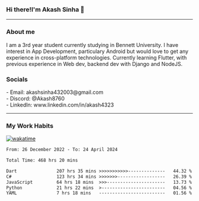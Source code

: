 <h3>Hi there!I'm Akash Sinha 👋</h3>

--- 

<h3>About me</h3>
I am a 3rd year student currently studying in Bennett University. I have interest in App Development, particulary Android but would love to get any experience in cross-platform technologies. Currently learning Flutter, with previous experience in Web dev, backend dev with Django and NodeJS.

<h3>Socials</h3>
 - Email: akashsinha432003@gmail.com<br>
 - Discord: @Akash8760<br>
 - LinkedIn: www.linkedin.com/in/akash4323<br>


---

<h3>My Work Habits</h3>

[![wakatime](https://wakatime.com/badge/user/938b2951-49cf-4810-9b9e-c17cde3d3343.svg)](https://wakatime.com/@938b2951-49cf-4810-9b9e-c17cde3d3343)

<!--START_SECTION:waka-->

```txt
From: 26 December 2022 - To: 24 April 2024

Total Time: 468 hrs 20 mins

Dart               207 hrs 35 mins >>>>>>>>>>>--------------   44.32 %
C#                 123 hrs 34 mins >>>>>>>------------------   26.39 %
JavaScript         64 hrs 18 mins  >>>----------------------   13.73 %
Python             21 hrs 22 mins  >------------------------   04.56 %
YAML               7 hrs 18 mins   -------------------------   01.56 %
```

<!--END_SECTION:waka-->

